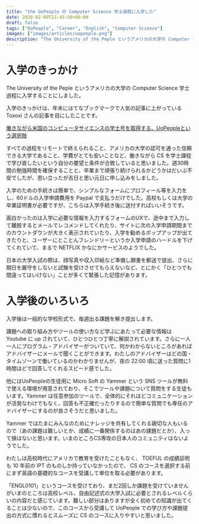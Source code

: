 ```yaml
---
title: "the UoPeople の Computer Science 学士過程に入学した"
date: 2020-02-09T22:45:58+09:00
draft: false
tags: ["UoPeople", "Career", "English", "Computer Science"]
images: ["images/articles/uopeople.png"]
description: "The University of the Peple というアメリカの大学の Computer Science 学士過程に入学することにしました。すべての過程をリモートで終えられること、アメリカの大学の認可を通った信頼できる大学であること、学費がとても安いことなど、働きながら CS を学士課程で学び直したいという自分の要望と条件が合致していると思いました。週30時間の勉強時間を確保することと、卒業まで頑張り続けられるかどうかはだいぶ不安でしたが、思い立ったが吉日と思い元日に申し込みをしました。"
---
```

# 入学のきっかけ
The University of the Peple というアメリカの大学の Computer Science 学士過程に入学することにしました。

入学のきっかけは、年末にはてなブックマークで人気の記事に上がっている Toxoxi さんの記事を目にしたことです。

[働きながら米国のコンピュータサイエンスの学士号を取得する、UoPeopleという選択肢](https://tmkk.hatenablog.com/entry/2019/12/30/191131)

すべての過程をリモートで終えられること、アメリカの大学の認可を通った信頼できる大学であること、学費がとても安いことなど、働きながら CS を学士課程で学び直したいという自分の要望と条件が合致していると思いました。週30時間の勉強時間を確保することと、卒業まで頑張り続けられるかどうかはだいぶ不安でしたが、思い立ったが吉日と思い元日に申し込みをしました。

入学のための手続きは簡単で、シンプルなフォームにプロフィール等を入力をし、60ドルの入学申請費用を Paypal で支払うだけでした。高校もしくは大学の卒業証明書が必要ですが、こちらは入学手続き後に送付すればいいそうです。

面白かったのは入学に必要な情報を入力するフォームのUXで、途中まで入力して離脱するとメールでレコメンドしてくれたり、サイトに次の入学申請期間までのカウントダウンが大きく表示されていたり、入学を勧めるポップアップが出てきたりと、ユーザーにとことんフレンドリーというか入学申請のハードルを下げてくれていて、まるで NETFLIX かなにかサービスのようでした。

日本の大学入試の際は、顔写真や収入印紙など準備し願書を郵送で提出、さらに期日を厳守をしないと試験を受けさせてもらえないなど、とにかく「ひとつでも間違ってはいけない」ことが多くて緊張した記憶があります。

# 入学後のいろいろ

入学後は一般的な学校形式で、毎週出る課題を解き提出します。

課題への取り組み方やツールの使い方など学ぶにあたって必要な情報は Youtube に up されていて、ひとつひとつ丁寧に解説されています。さらに一人一人にプログラム・アドバイザーがついていて、何かわからないところがあればアドバイザーにメールで聞くことができます。わたしのアドバイザーはどの国・タイムゾーンで働いているのかわかりませんが、夜の 22:00 頃に送った質問に1時間ほどで回答してくれるスピード感でした。

他にはUoPeopleの生徒用に Micro Soft の Yammer という SNS ツールが無料で使える環境が用意されており、そこでツールや課題について質問をする生徒もいます。Yammer は任意参加のツールで、全体的にそれほどコミュニケーションが活発なわけでもなく、回答も不正確だったりするので簡単な質問でも専任のアドバイザーにするのが良さそうだと思いました。

Yammer ではたまにみんなのためにナレッジを共有してくれる親切な人もいるので（あの課題は難しいとか、成績に一番関係するのはあの課題だとか）、入って損はないと思います。いまのところCS専攻の日本人のコミュニティはないようでした。

わたしは高校時代にアメリカで教育を受けたこともなく、 TOEFUL の成績証明も 10 年前の IPT のものしか持っていなかったので、 CS のコースを選択する前にまず英語の基礎的なコースを受講して単位を取る必要があります。

「ENGL0101」というコースを受けており、まだ2回しか課題を受けていませんがいまのところは高校レベル、自由記述式の大学入試に必要とされるレベルくらいの内容だと感じています。難しい部分はありますが全く初めての知識が出てくることは少ないので、このコースから受講して UoPeople での学び方や課題提出の方式に慣れるとスムーズに CS のコースに入りやすいと思いました。
